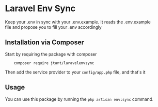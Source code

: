 # Laravel Env Sync
Keep your .env in sync with your .env.example. It reads the .env.example file and propose you to fill your .env accordingly

## Installation via Composer

Start by requiring the package with composer
```
    composer require jtant/laravelenvsync
```

Then add the service provider to your `config/app.php` file, and that's it

## Usage

You can use this package by running the `php artisan env:sync` command.